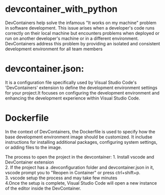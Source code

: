 # devcontainer_with_python

DevContainers help solve the infamous "It works on my machine" problem in software development. This issue arises when a developer's code runs correctly on their local machine but encounters problems when deployed or
run on another developer's machine or in a different environment. DevContainers address this problem by providing an isolated and consistent development environment for all team members

# devcontainer.json:
It is a configuration file specifically used by Visual Studio Code's 'DevContainers' extension to define the development environment settings for your project.It focuses on configuring the development environment and enhancing the development experience within Visual Studio Code.

# Dockerfile
In the context of DevContainers, the Dockerfile is used to specify how the base development environment image should be customized. It includse instructions for installing additional packages, configuring system settings, or adding files to the image.


The process to open the project in the devcontainer:
    1. Install vscode and DevContainer extension   
    2. If the project has a .devconfiguration folder and devcontainer.json in it, vscode prompt you to "Reopen in Container" or press ctrl+shift+p.   
    3. vscode setup the process and may take few minutes   
    4.Once the setup is complete, Visual Studio Code will open a new instance of the editor inside the DevContainer.
